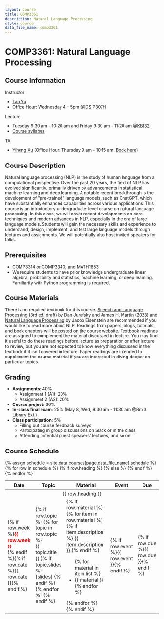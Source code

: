 ```yaml
---
layout: course
title: COMP3361
description: Natural Language Processing
style: course
data_file_name: comp3361
---
```


# COMP3361: Natural Language Processing

## Course Information

Instructor

- [Tao Yu](https://taoyds.github.io/)
- Office Hour: Wednesday 4 - 5pm @[IDS P307H](https://datascience.hku.hk/contact-us/#find-us)

Lecture

- Tuesday 9:30 am - 10:20 am and Friday 9:30 am - 11:20 am @[KB132](https://its.hku.hk/teaching-space/kb132)
- [Course syllabus](https://docs.google.com/document/d/1aJUitHhGYnyOL3FTwDG88swyk4EoViDCSc6dlKbTocY/edit?usp=sharing)

TA

- [Yiheng Xu](https://yihengxu.com/) (Office Hour: Thursday 9 am - 10:15 am. [Book here](https://calendly.com/yihengxu/comp3361-office-hour))

## Course Description

Natural language processing (NLP) is the study of human language from a computational perspective. Over the past 20 years, the field of NLP has evolved significantly, primarily driven by advancements in statistical machine learning and deep learning. A notable recent breakthrough is the development of "pre-trained" language models, such as ChatGPT, which have substantially enhanced capabilities across various applications. This course is an introductory undergraduate-level course on natural language processing. In this class, we will cover recent developments on core techniques and modern advances in NLP, especially in the era of large language models. Students will gain the necessary skills and experience to understand, design, implement, and test large language models through lectures and assignments. We will potentially also host invited speakers for talks. 

## Prerequisites

- COMP3314 or COMP3340; and MATH1853
- We require students to have prior knowledge undergraduate linear algebra, probability and statistics, machine learning, or deep learning. Familiarity with Python programming is required.

## Course Materials

There is no required textbook for this course. [Speech and Language Processing (3rd ed. draft)](https://web.stanford.edu/~jurafsky/slp3/) by Dan Jurafsky and James H. Martin (2023) and [Natural Language Processing](https://github.com/jacobeisenstein/gt-nlp-class/blob/master/notes/eisenstein-nlp-notes.pdf) by Jacob Eisenstein are recommended if you would like to read more about NLP. Readings from papers, blogs, tutorials, and book chapters will be posted on the course website. Textbook readings are assigned to complement the material discussed in lecture. You may find it useful to do these readings before lecture as preparation or after lecture to review, but you are not expected to know everything discussed in the textbook if it isn't covered in lecture. Paper readings are intended to supplement the course material if you are interested in diving deeper on particular topics.

## Grading

- **Assignments**: 40%
  - Assignment 1 (A1): 20%
  - Assignment 2 (A2): 20%
- **Course project**: 30%
- **In-class final exam**: 25% (May 8, Wed, 9:30 am - 11:30 am @Rm 3 Library Ext.)
- **Class participation**: 5%
  - Filling out course feedback surveys
  - Participating in group discussions on Slack or in the class
  - Attending potential guest speakers’ lectures, and so on

## Course Schedule

<table class="table">
<colgroup>
    <col style="width:10%">
    <col style="width:20%">
    <col style="width:40%">
    <col style="width:10%">
    <col style="width:10%">
</colgroup>
<thead>
<tr>
    <th>Date</th>
    <th>Topic</th>
    <th>Material</th>
    <th>Event</th>
    <th>Due</th>
</tr>
</thead>
<tbody>
    {% assign schedule = site.data.courses[page.data_file_name].schedule %}
    {% for row in schedule %}
    {% if row.heading %}
    <tr>
        <td colspan="5" style="text-align: center;">{{ row.heading }}</td>
    </tr>
    {% else %}
    <tr>
      <td>{% if row.week %}<b><font color="red">{{ row.week }}</font></b><br>{% endif %}{% if row.date %}{{ row.date }}{% endif %}</td>
      <td>
      {% if row.topic %}
        {% for topic in row.topic %}
          <div>
            {{ topic.title }}
            {% if topic.slides %}
              <br>
              [<a href="{{ topic.slides }}">slides</a>]
            {% endif %}
          </div>
        {% endfor %}
      {% endif %}
      </td>
      <td>
        {% if row.material %}
          {% for item in row.material %}
            {% if item.description %}
              {{ item.description }}
            {% endif %}
            <ul>
              {% for material in item.list %}
              <li>{{ material }}</li>
              {% endfor %}
            </ul>
          {% endfor %}
        {% endif %}
    </td>
      <td>{% if row.event %}{{ row.event }}{% endif %}</td>
      <td>{% if row.due %}{{ row.due }}{% endif %}</td>
    </tr>
    {% endif %}
    {% endfor %}

</tbody>
</table>
